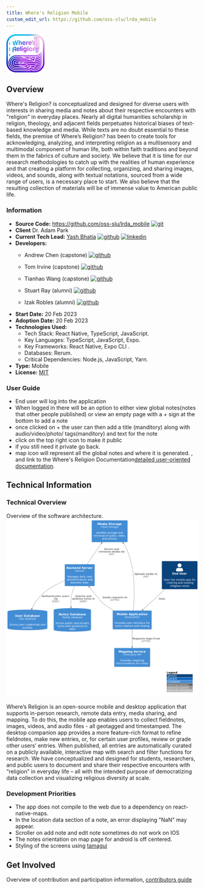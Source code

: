 ```yaml
---
title: Where's Religion Mobile
custom_edit_url: https://github.com/oss-slu/lrda_mobile
---
```



![Alt](100x100.png)

## Overview

 Where's Religion? is conceptualized and designed for diverse users with interests in sharing media and notes about their respective encounters with "religion" in everyday places. Nearly all digital humanities scholarship in religion, theology, and adjacent fields perpetuates historical biases of text-based knowledge and media. While texts are no doubt essential to these fields, the premise of Where’s Religion? has been to create tools for acknowledging, analyzing, and interpreting religion as a multisensory and multimodal component of human life, both within faith traditions and beyond them in the fabrics of culture and society. We believe that it is time for our research methodologies to catch up with the realities of human experience and that creating a platform for collecting, organizing, and sharing images, videos, and sounds, along with textual notations, sourced from a wide range of users, is a necessary place to start. We also believe that the resulting collection of materials will be of immense value to American public life.

### Information

- **Source Code:** <https://github.com/oss-slu/lrda_mobile> [<img src="/img/git-alt.svg" alt="git" width="25" height="25" />](https://github.com/oss-slu/lrda_mobile)
- **Client** Dr. Adam Park
- **Current Tech Lead:** [Yash Bhatia](https://yashb196.github.io/yashb196/) [<img src="/img/github.svg" alt="github" width="25" height="25" />](https://github.com/yashb196) [<img src="/img/linkedin.svg" alt="linkedin" width="25" height="25" />](https://www.linkedin.com/in/yashbhatia238/)
- **Developers:**
  - Andrew Chen (capstone) [<img src="/img/github.svg" alt="github" width="25" height="25" />](https://github.com/AndchooChen)
  - Tom Irvine (capstone) [<img src="/img/github.svg" alt="github" width="25" height="25" />](https://github.com/irvinet20) 
  - Tianhao Wang (capstone) [<img src="/img/github.svg" alt="github" width="25" height="25" />](https://github.com/SamSam9812) 

  - Stuart Ray (alumni) [<img src="/img/github.svg" alt="github" width="25" height="25" />](https://github.com/Stuartwastaken)
  - Izak Robles (alumni) [<img src="/img/github.svg" alt="github" width="25" height="25" />](https://github.com/izakrobles)
- **Start Date:** 20 Feb 2023
- **Adoption Date:** 20 Feb 2023
- **Technologies Used:** 
  - Tech Stack: React Native, TypeScript, JavaScript​​.
  - Key Languages: TypeScript, JavaScript, Expo​​​​.
  - Key Frameworks: React Native, Expo CLI ​​.
  - Databases: Rerum.
  - Critical Dependencies: Node.js, JavaScript, Yarn.
- **Type:** Mobile
- **License:** [MIT](https://opensource.org/license/mit/)

### User Guide

- End user will log into the application 
- When logged in there will be an option to either view global notes(notes that other people published) or view an empty page with a + sign at the bottom to add a note 
- once clicked on + the user can then add a title (manditory) along with audio/video/photo/ tags(manditory) and text for the note 
- click on the top right icon to make it public
- if you still need it private go back.
- map icon will represent all the global notes and where it is generated.
, and link to the Where's Religion Documentation[detailed user-oriented documentation](https://github.com/oss-slu/lrda_mobile/blob/main/README.md).

## Technical Information

### Technical Overview

Overview of the software architecture.
![Software Architecture](architecture.png)

Where’s Religion is an open-source mobile and desktop application that supports in-person research, remote data entry, media sharing, and mapping. To do this, the mobile app enables users to collect fieldnotes, images, videos, and audio files - all geotagged and timestamped. The desktop companion app provides a more feature-rich format to refine fieldnotes, make new entries, or, for certain user profiles, review or grade other users’ entries. When published, all entries are automatically curated on a publicly available, interactive map with search and filter functions for research. We have conceptualized and designed for students, researchers, and public users to document and share their respective encounters with “religion” in everyday life – all with the intended purpose of democratizing data collection and visualizing religious diversity at scale.

### Development Priorities

- The app does not compile to the web due to a dependency on react-native-maps.
- In the location data section of a note, an error displaying "NaN" may appear.
- Scroller on add note and edit note sometimes do not work on IOS
- The notes orientation on map page for android is off centered.
- Styling of the screens using [tamagui](https://tamagui.dev/)

## Get Involved

Overview of contribution and participation information, [contributors guide](https://github.com/oss-slu/lrda_mobile/blob/main/README.md)
